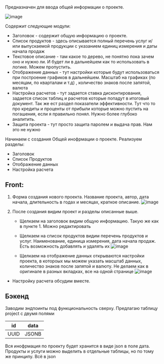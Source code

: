 Предназначен для ввода общей информации о проекте. 

![image](https://github.com/klebedev07/doc/assets/88347147/e265dd26-69c1-47b9-99d0-b247384ee3e9)

Содержит следующие модули:
- Заголовок - содержит общую информацию о проекте. 
- Список продуктов - здесь описывается полный перечень услуг и/или выпускаемой продукции с указанием единиц измерения и даты начала продаж
- Текстовое описание - там какое то дерево, не понятно пока зачем оно и нужно ли. И будет ли в дальнейшем как то использовать в логике. Можем пропустить.
- Отображение данных - тут настройки которые будут использоваться при построение графиков в дальнейшем. Масштаб на графиках (по месяцам, по кварталам и т.д) , количество знаков после запятой, валюта
- Настройка расчетов - тут задается ставка дисконтирования, задается список таблиц  и расчетов которые попадут в итоговый документ. Так же ест раздел показатели эффективности. Тут что то про кредиты и проценты от прибыли которые можно пустить на погашения, если я правильно понял. Нужно более глубоко аналитить.
- Защита проекта - тут просто защита паролем и выдача прав. Нам это не нужно

Начинаем с создания Общей инофрмации о проекте. Реализуем разделы:
- Заголовок
- Список Продуктов
- Отображение данных
- Настройка расчета

## Front: 
1. Форма создания  нового проекта. Название проекта, автор, дата начала, длительность в годах и месяцах, краткое описание. ![image](https://github.com/klebedev07/doc/assets/88347147/2532e82b-88ae-43e0-b32b-9f67040d4180)

2. После создания видим проект и разделы описанные выше.
    - Щелкаем на заголовок видим общую информацию. Такую же как в пункте 1. Можно редактировать
    - Щелкаем на список продуктов видим перечень продуктов и услуг. Наименование, единица измерения, дата начала продаж. Есть возможность добавлять и удалять их ![image](https://github.com/klebedev07/doc/assets/88347147/6685de7e-8acd-4c57-afc6-c740d95f7cc5)

    - Щелкаем на отображение данных открываются настройки проекта, в котороых мы можем указать масштаб данных, количество знаков после запятой и валюту. Не делаем как в оригинале в разных вкладках, все на одной странице ![image](https://github.com/klebedev07/doc/assets/88347147/43e04231-8d01-4f63-9c1e-bc1a53dc2111)

- Настройку расчета обсудим вместе.

## Бэкенд

Заводим эндпоинты под функциональность сверху.
Предлагаю таблицу project с двумя полями

| id   | data |
|------ |------|
|  UUID | JSONB|

Вся инофрмация по проекту будет хранится в виде json в поле дата.
Продукты и услуги можно выделить в отдельные таблицы, но по тому же принципу. Всё в json
